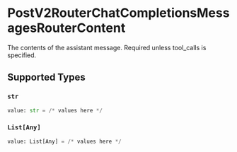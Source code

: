 # PostV2RouterChatCompletionsMessagesRouterContent

The contents of the assistant message. Required unless tool_calls is specified.


## Supported Types

### `str`

```python
value: str = /* values here */
```

### `List[Any]`

```python
value: List[Any] = /* values here */
```

